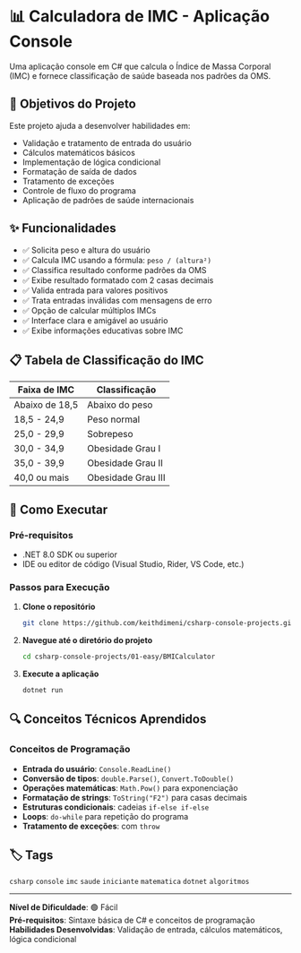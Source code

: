 ﻿# 📊 Calculadora de IMC - Aplicação Console

Uma aplicação console em C# que calcula o Índice de Massa Corporal (IMC) e fornece classificação de saúde baseada nos padrões da OMS.

## 🎯 Objetivos do Projeto

Este projeto ajuda a desenvolver habilidades em:
- Validação e tratamento de entrada do usuário
- Cálculos matemáticos básicos
- Implementação de lógica condicional
- Formatação de saída de dados
- Tratamento de exceções
- Controle de fluxo do programa
- Aplicação de padrões de saúde internacionais

## ✨ Funcionalidades

- ✅ Solicita peso e altura do usuário
- ✅ Calcula IMC usando a fórmula: `peso / (altura²)`
- ✅ Classifica resultado conforme padrões da OMS
- ✅ Exibe resultado formatado com 2 casas decimais
- ✅ Valida entrada para valores positivos
- ✅ Trata entradas inválidas com mensagens de erro
- ✅ Opção de calcular múltiplos IMCs
- ✅ Interface clara e amigável ao usuário
- ✅ Exibe informações educativas sobre IMC

## 📋 Tabela de Classificação do IMC

| Faixa de IMC | Classificação |
|--------------|---------------|
| Abaixo de 18,5 | Abaixo do peso |
| 18,5 - 24,9 | Peso normal |
| 25,0 - 29,9 | Sobrepeso |
| 30,0 - 34,9 | Obesidade Grau I |
| 35,0 - 39,9 | Obesidade Grau II |
| 40,0 ou mais | Obesidade Grau III |

## 🚀 Como Executar

### Pré-requisitos
- .NET 8.0 SDK ou superior
- IDE ou editor de código (Visual Studio, Rider, VS Code, etc.)

### Passos para Execução
1. **Clone o repositório**
   ```bash
   git clone https://github.com/keithdimeni/csharp-console-projects.git
   ```

2. **Navegue até o diretório do projeto**
   ```bash
   cd csharp-console-projects/01-easy/BMICalculator
   ```

3. **Execute a aplicação**
   ```bash
   dotnet run
   ```

## 🔍 Conceitos Técnicos Aprendidos

### Conceitos de Programação
- **Entrada do usuário**: `Console.ReadLine()`
- **Conversão de tipos**: `double.Parse()`, `Convert.ToDouble()`
- **Operações matemáticas**: `Math.Pow()` para exponenciação
- **Formatação de strings**: `ToString("F2")` para casas decimais
- **Estruturas condicionais**: cadeias `if-else if-else`
- **Loops**: `do-while` para repetição do programa
- **Tratamento de exceções**: com `throw`


## 🏷️ Tags

`csharp` `console` `imc` `saude` `iniciante` `matematica` `dotnet` `algoritmos`

---

**Nível de Dificuldade**: 🟢 Fácil  
**Pré-requisitos**: Sintaxe básica de C# e conceitos de programação  
**Habilidades Desenvolvidas**: Validação de entrada, cálculos matemáticos, lógica condicional